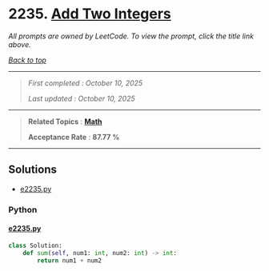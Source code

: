 # 2235. [Add Two Integers](<https://leetcode.com/problems/add-two-integers>)

*All prompts are owned by LeetCode. To view the prompt, click the title link above.*

*[Back to top](<../README.md>)*

------

> *First completed : October 10, 2025*
>
> *Last updated : October 10, 2025*

------

> **Related Topics** : **[Math](<by_topic/Math.md>)**
>
> **Acceptance Rate** : **87.77 %**

------

## Solutions

- [e2235.py](<../my-submissions/e2235.py>)
### Python
#### [e2235.py](<../my-submissions/e2235.py>)
```Python
class Solution:
    def sum(self, num1: int, num2: int) -> int:
        return num1 + num2
```

